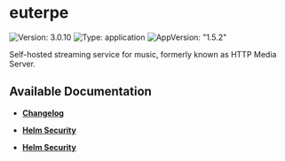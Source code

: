 # euterpe

![Version: 3.0.10](https://img.shields.io/badge/Version-3.0.10-informational?style=flat-square) ![Type: application](https://img.shields.io/badge/Type-application-informational?style=flat-square) ![AppVersion: "1.5.2"](https://img.shields.io/badge/AppVersion-"1.5.2"-informational?style=flat-square)

Self-hosted streaming service for music, formerly known as HTTP Media Server.

## Available Documentation

- [**Changelog**](CHANGELOG)

- [**Helm Security**](container-security)

- [**Helm Security**](helm-security)

